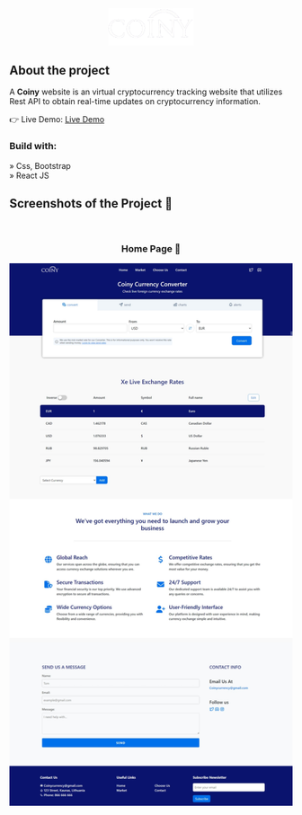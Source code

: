 <div align='center'><img style="width:30%" src='/src/img/coinylogo.png'/></div>

<h2>About the project</h2>

  <p>A <b>Coiny</b> website is an virtual cryptocurrency tracking website that utilizes Rest API to obtain real-time updates on cryptocurrency information.</p>



👉 Live Demo: <a href='https://justas10k.github.io/CoinyCurrency/'>Live Demo</a>

<h3>Build with:</h3>

» Css, Bootstrap <br>
» React JS

<h2>Screenshots of the Project 📸</h2>
<br>
<h3 align='center'>Home Page 🏡</h3>

<div align='center'>
<img src='/src/img/coiny-full.jpeg'/>

</div>
